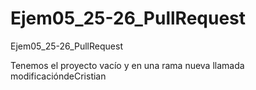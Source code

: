 # Ejem05\_25-26\_PullRequest

Ejem05\_25-26\_PullRequest





Tenemos el proyecto vacío y en una rama nueva llamada modificacióndeCristian

